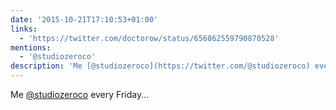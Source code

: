 ```yaml
---
date: '2015-10-21T17:10:53+01:00'
links:
  - 'https://twitter.com/doctorow/status/656862559790870528'
mentions:
  - '@studiozeroco'
description: 'Me [@studiozeroco](https://twitter.com/@studiozeroco) every Friday... '
---
```

Me [@studiozeroco](https://twitter.com/@studiozeroco) every Friday... 
